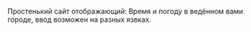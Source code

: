Простенький сайт отображающий: Время и погоду в ведённом вами городе, ввод возможен на разных язвках.

